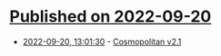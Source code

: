 # [Published on 2022-09-20](index.md)

* [2022-09-20, 13:01:30](https://lobste.rs/s/2dtkdo/cosmopolitan_v2_1) - [Cosmopolitan v2.1](https://github.com/jart/cosmopolitan/releases/tag/2.1)
